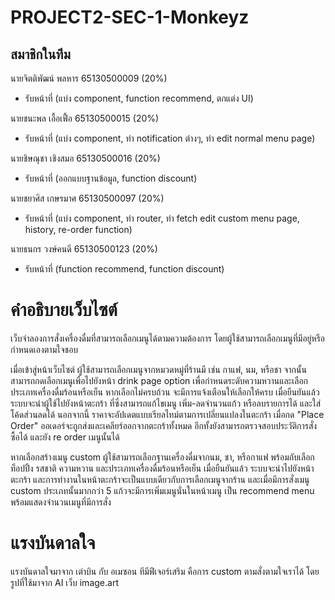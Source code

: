 # PROJECT2-SEC-1-Monkeyz


## สมาชิกในทีม
นายจิตติพัฒน์ พลหาร 65130500009 (20%)
- รับหน้าที่ (แบ่ง component, function recommend, ตกแต่ง UI)

นายชนะพล เอื้อเฟื้อ 65130500015 (20%)
- รับหน้าที่ (แบ่ง component, ทำ notification ต่างๆ, ทำ edit normal menu page)

นายชิษณุชา เชิงสมอ 65130500016 (20%)
- รับหน้าที่ (ออกแบบฐานข้อมูล, function discount)

นายชยาศิส เกษรมาศ 65130500097 (20%)
- รับหน้าที่ (แบ่ง component, ทำ router, ทำ fetch edit custom menu page, history, re-order function)

นายธนกร วงษ์คนดี 65130500123 (20%)
- รับหน้าที่ (function recommend, function discount)

# คำอธิบายเว็บไซต์
เว็บจำลองการสั่งเครื่องดื่มที่สามารถเลือกเมนูได้ตามความต้องการ โดยผู้ใช้สามารถเลือกเมนูที่มีอยู่หรือกำหนดเองตามใจชอบ

เมื่อเข้าสู่หน้าเว็บไซต์ ผู้ใช้สามารถเลือกเมนูจากหมวดหมู่ที่ร้านมี เช่น กาแฟ, นม, หรือชา จากนั้นสามารถกดเลือกเมนูเพื่อไปยังหน้า drink page option เพื่อกำหนดระดับความหวานและเลือกประเภทเครื่องดื่มร้อนหรือเย็น หากเลือกไม่ครบถ้วน จะมีการแจ้งเตือนให้เลือกให้ครบ เมื่อยืนยันแล้ว ระบบจะนำผู้ใช้ไปยังหน้าตะกร้า ที่ซึ่งสามารถแก้ไขเมนู เพิ่ม-ลดจำนวนแก้ว หรือลบรายการได้ และใส่โค้ดส่วนลดได้ นอกจากนี้ ราคาจะอัปเดตแบบเรียลไทม์ตามการเปลี่ยนแปลงในตะกร้า เมื่อกด "Place Order" ออเดอร์จะถูกส่งและเคลียร์ออกจากตะกร้าทั้งหมด อีกทั้งยังสามารถตรวจสอบประวัติการสั่งซื้อได้ และยัง re order เมนูนั้นได้

หากเลือกสร้างเมนู custom ผู้ใช้สามารถเลือกฐานเครื่องดื่มจากนม, ชา, หรือกาแฟ พร้อมกับเลือกท็อปปิ้ง รสชาติ ความหวาน และประเภทเครื่องดื่มร้อนหรือเย็น เมื่อยืนยันแล้ว ระบบจะนำไปยังหน้าตะกร้า และการทำงานในหน้าตะกร้าจะเป็นแบบเดียวกับการเลือกเมนูจากร้าน และเมื่อมีการสั่งเมนู custom ประเภทนั้นมากกว่า 5 แก้วจะมีการเพิ่มเมนูนั่นในหน้าเมนู เป็น recommend menu พร้อมแสดงจำนวนเมนูที่มีการสั่ง

# แรงบันดาลใจ
แรงบันดาลใจมาจาก เต่าบิน กับ อเมซอน ทีมีฟีเจอร์เสริม คือการ custom ตามสั่งตามใจเราได้ โดยรูปที่ใช้มาจาก AI เว็บ image.art
